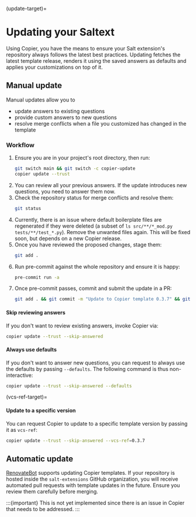 (update-target)=
# Updating your Saltext

Using Copier, you have the means to ensure your Salt extension's repository always follows the latest best practices. Updating fetches the latest template release, renders it using the saved answers as defaults and applies your customizations on top of it.

## Manual update

Manual updates allow you to

* update answers to existing questions
* provide custom answers to new questions
* resolve merge conflicts when a file you customized has changed in the template

### Workflow

1. Ensure you are in your project's root directory, then run:
    ```bash
    git switch main && git switch -c copier-update
    copier update --trust
    ```
2. You can review all your previous answers. If the update introduces new questions, you need to answer them now.
3. Check the repository status for merge conflicts and resolve them:
    ```bash
    git status
    ```
4. Currently, there is an issue where default boilerplate files are regenerated if they were deleted (a subset of `ls src/**/*_mod.py tests/**/test_*.py`). Remove the unwanted files again. This will be fixed soon, but depends on a new Copier release.
5. Once you have reviewed the proposed changes, stage them:
    ```bash
    git add .
    ```
6. Run pre-commit against the whole repository and ensure it is happy:
    ```bash
    pre-commit run -a
    ```
7. Once pre-commit passes, commit and submit the update in a PR:
   ```bash
   git add . && git commit -m "Update to Copier template 0.3.7" && git push
   ```

#### Skip reviewing answers

If you don't want to review existing answers, invoke Copier via:

```bash
copier update --trust --skip-answered
```

#### Always use defaults

If you don't want to answer new questions, you can request to always use the defaults by passing `--defaults`. The following command is thus non-interactive:

```bash
copier update --trust --skip-answered --defaults
```

(vcs-ref-target)=
#### Update to a specific version

You can request Copier to update to a specific template version by passing it as `vcs-ref`:

```bash
copier update --trust --skip-answered --vcs-ref=0.3.7
```

## Automatic update

[RenovateBot](https://docs.renovatebot.com/) supports updating Copier templates. If your repository is hosted inside the `salt-extensions` GitHub organization, you will receive automated pull requests with template updates in the future. Ensure you review them carefully before merging.

:::{important}
This is not yet implemented since there is an issue in Copier that needs to be addressed.
:::
